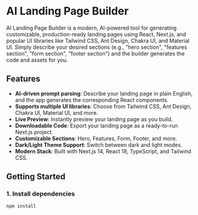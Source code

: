 # AI Landing Page Builder

AI Landing Page Builder is a modern, AI-powered tool for generating customizable, production-ready landing pages using React, Next.js, and popular UI libraries like Tailwind CSS, Ant Design, Chakra UI, and Material UI. Simply describe your desired sections (e.g., "hero section", "features section", "form section", "footer section") and the builder generates the code and assets for you.

## Features

- **AI-driven prompt parsing**: Describe your landing page in plain English, and the app generates the corresponding React components.
- **Supports multiple UI libraries**: Choose from Tailwind CSS, Ant Design, Chakra UI, Material UI, and more.
- **Live Preview**: Instantly preview your landing page as you build.
- **Downloadable Code**: Export your landing page as a ready-to-run Next.js project.
- **Customizable Sections**: Hero, Features, Form, Footer, and more.
- **Dark/Light Theme Support**: Switch between dark and light modes.
- **Modern Stack**: Built with Next.js 14, React 18, TypeScript, and Tailwind CSS.

## Getting Started

### 1. Install dependencies

```bash
npm install